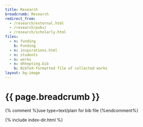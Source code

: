 ```yaml
---
title: Research
breadcrumb: Research
redirect_from:
  - /research/external.html
  - /research/pubs/
  - /research/scholarly.html
files:
  - n: funding
    b: Funding
  - n: inspirations.html
  - n: students
  - n: works
  - n: dhhepting.bib
    b: BibTeX-formatted file of collected works
layout: bg-image
---
```

# {{ page.breadcrumb }}
{% comment %}use type=text/plain for bib file {%endcomment%}

{% include index-dir.html %}
